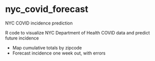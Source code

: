 # nyc_covid_forecast
NYC COVID incidence prediction

R code to visualize NYC Department of Health COVID data and predict future incidence
- Map cumulative totals by zipcode
- Forecast incidence one week out, with errors
